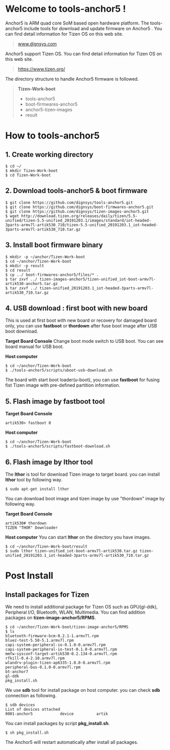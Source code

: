 # Welcome to tools-anchor5 !
Anchor5 is ARM quad core SoM based open hardware platform.
The tools-anchor5 include tools for download and update firmware on Anchor5 .  You can find detail information for Tizen OS on this web site.
> www.dignsys.com

Anchor5 support Tizen OS. You can find detail information for Tizen OS on this web site.
> https://www.tizen.org/

The directory structure to handle Anchor5 firmware is followed.
>  **Tizen-Work-boot**
>    - tools-anchor5   
>    - boot-firmwares-anchor5
>    - anchor5-tizen-images
>    - result

# How to tools-anchor5
## 1. Create working directory
```
$ cd ~/
$ mkdir Tizen-Work-boot
$ cd Tizen-Work-boot
```

## 2. Download tools-anchor5 & boot firmware
```
$ git clone https://github.com/dignsys/tools-anchor5.git
$ git clone https://github.com/dignsys/boot-firmwares-anchor5.git
$ git clone https://github.com/dignsys/tizen-images-anchor5.git
$ wget http://download.tizen.org/releases/daily/tizen/5.5-unified/tizen-5.5-unified_20191203.1/images/standard/iot-headed-3parts-armv7l-artik530_710/tizen-5.5-unified_20191203.1_iot-headed-3parts-armv7l-artik530_710.tar.gz
```

## 3. Install boot firmware binary
```
$ mkdir -p ~/anchor/Tizen-Work-boot
$ cd ~/anchor/Tizen-Work-boot
$ mkdir -p result
$ cd result
$ cp ../ boot-firmwares-anchor5/files/* .
$ tar zxvf ../ tizen-images-anchor5/tizen-unified_iot-boot-armv7l-artik530-anchor5.tar.gz
$ tar zxvf ../ tizen-unified_20191203.1_iot-headed-3parts-armv7l-artik530_710.tar.gz
```

## 4. USB download : first boot with new board
This is used at first boot with new board or recovery for damaged board only, you can use **fastboot** or **thordown** after fuse boot image after USB boot download.

**Target Board Console**
Change boot mode switch to USB boot. You can see board manual for USB boot.

**Host computer**
```
$ cd ~/anchor/Tizen-Work-boot
$ ./tools-anchor5/scripts/uboot-usb-download.sh
```
The board with start boot loader(u-boot), you can use **fastboot** for fusing fist Tizen image with pre-defined partition information.

## 5. Flash image by fastboot tool

**Target Board Console**
```
artik530> fastboot 0
```

**Host computer**
```
$ cd ~/anchor/Tizen-Work-boot
$ ./tools-anchor5/scripts/fastboot-download.sh
```

## 6. Flash image by lthor tool
The **lthor** is tool for download Tizen image to target board.
you can install **lthor** tool by following way.
```
$ sudo apt-get install lthor
```

You can download boot image and tizen image by use "thordown" image by following way.

**Target Board Console**
```
artik530# thordown
TIZEN "THOR" Downloader
```

**Host computer**
You can start **lthor** on the directory you have images.
```
$ cd ~/anchor/Tizen-Work-boot/result
$ sudo lthor tizen-unified_iot-boot-armv7l-artik530.tar.gz tizen-unified_20191203.1_iot-headed-3parts-armv7l-artik530_710.tar.gz
```

# Post Install
## Install packages for Tizen
We need to install additional package for Tizen OS such as GPU(gl-ddk), Peripheral I/O, Bluetooth, WLAN, Multimedia.
You can find addition packages on **tizen-image-anchor5/RPMS**.
```
$ cd ~/anchor/Tizen-Work-boot/tizen-image-anchor5/RPMS
$ ls
bluetooth-firmware-bcm-0.2.1-1.armv7l.rpm
bluez-test-5.50-5.1.armv7l.rpm
capi-system-peripheral-io-0.1.0-0.armv7l.rpm
capi-system-peripheral-io-test-0.1.0-0.armv7l.rpm
mmfw-sysconf-target-artik530-0.2.134-0.armv7l.rpm  
rfkill-0.4-2.10.armv7l.rpm
wlandrv-plugin-tizen-ap6335-1.0.0-0.armv7l.rpm 
peripheral-bus-0.1.0-0.armv7l.rpm                  
bt-anchor7                                  
gl-ddk                                             
pkg_install.sh
```
We use **sdb** tool for install package on host computer. you can check **sdb** connection as following.
```
$ sdb devices
List of devices attached
0001-anchor5            device          artik
```
You can install packages by script **pkg_install.sh**.
```
$ sh pkg_install.sh
```
The Anchor5 will restart automatically after install all packages.
